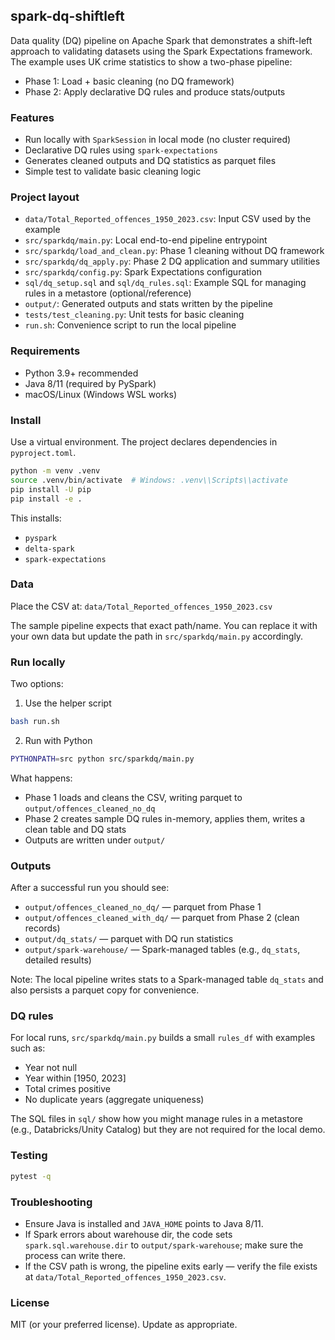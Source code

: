 ## spark-dq-shiftleft

Data quality (DQ) pipeline on Apache Spark that demonstrates a shift-left approach to validating datasets using the Spark Expectations framework. The example uses UK crime statistics to show a two-phase pipeline:

- Phase 1: Load + basic cleaning (no DQ framework)
- Phase 2: Apply declarative DQ rules and produce stats/outputs


### Features
- Run locally with `SparkSession` in local mode (no cluster required)
- Declarative DQ rules using `spark-expectations`
- Generates cleaned outputs and DQ statistics as parquet files
- Simple test to validate basic cleaning logic


### Project layout
- `data/Total_Reported_offences_1950_2023.csv`: Input CSV used by the example
- `src/sparkdq/main.py`: Local end-to-end pipeline entrypoint
- `src/sparkdq/load_and_clean.py`: Phase 1 cleaning without DQ framework
- `src/sparkdq/dq_apply.py`: Phase 2 DQ application and summary utilities
- `src/sparkdq/config.py`: Spark Expectations configuration
- `sql/dq_setup.sql` and `sql/dq_rules.sql`: Example SQL for managing rules in a metastore (optional/reference)
- `output/`: Generated outputs and stats written by the pipeline
- `tests/test_cleaning.py`: Unit tests for basic cleaning
- `run.sh`: Convenience script to run the local pipeline


### Requirements
- Python 3.9+ recommended
- Java 8/11 (required by PySpark)
- macOS/Linux (Windows WSL works)


### Install
Use a virtual environment. The project declares dependencies in `pyproject.toml`.

```bash
python -m venv .venv
source .venv/bin/activate  # Windows: .venv\\Scripts\\activate
pip install -U pip
pip install -e .
```

This installs:
- `pyspark`
- `delta-spark`
- `spark-expectations`


### Data
Place the CSV at:
`data/Total_Reported_offences_1950_2023.csv`

The sample pipeline expects that exact path/name. You can replace it with your own data but update the path in `src/sparkdq/main.py` accordingly.


### Run locally
Two options:

1) Use the helper script
```bash
bash run.sh
```

2) Run with Python
```bash
PYTHONPATH=src python src/sparkdq/main.py
```

What happens:
- Phase 1 loads and cleans the CSV, writing parquet to `output/offences_cleaned_no_dq`
- Phase 2 creates sample DQ rules in-memory, applies them, writes a clean table and DQ stats
- Outputs are written under `output/`


### Outputs
After a successful run you should see:
- `output/offences_cleaned_no_dq/` — parquet from Phase 1
- `output/offences_cleaned_with_dq/` — parquet from Phase 2 (clean records)
- `output/dq_stats/` — parquet with DQ run statistics
- `output/spark-warehouse/` — Spark-managed tables (e.g., `dq_stats`, detailed results)

Note: The local pipeline writes stats to a Spark-managed table `dq_stats` and also persists a parquet copy for convenience.


### DQ rules
For local runs, `src/sparkdq/main.py` builds a small `rules_df` with examples such as:
- Year not null
- Year within [1950, 2023]
- Total crimes positive
- No duplicate years (aggregate uniqueness)

The SQL files in `sql/` show how you might manage rules in a metastore (e.g., Databricks/Unity Catalog) but they are not required for the local demo.


### Testing
```bash
pytest -q
```


### Troubleshooting
- Ensure Java is installed and `JAVA_HOME` points to Java 8/11.
- If Spark errors about warehouse dir, the code sets `spark.sql.warehouse.dir` to `output/spark-warehouse`; make sure the process can write there.
- If the CSV path is wrong, the pipeline exits early — verify the file exists at `data/Total_Reported_offences_1950_2023.csv`.


### License
MIT (or your preferred license). Update as appropriate.


